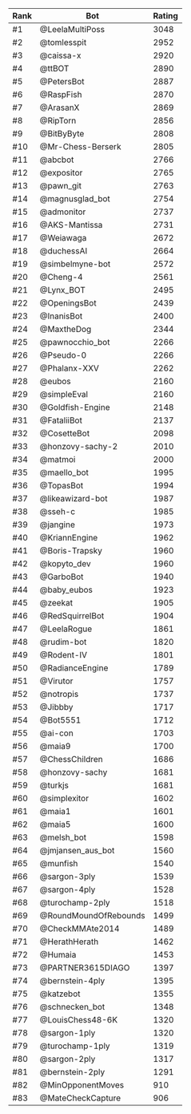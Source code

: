 Rank|Bot|Rating
---|---|---
#1|@LeelaMultiPoss|3048
#2|@tomlesspit|2952
#3|@caissa-x|2920
#4|@ttBOT|2890
#5|@PetersBot|2887
#6|@RaspFish|2870
#7|@ArasanX|2869
#8|@RipTorn|2856
#9|@BitByByte|2808
#10|@Mr-Chess-Berserk|2805
#11|@abcbot|2766
#12|@expositor|2765
#13|@pawn_git|2763
#14|@magnusglad_bot|2754
#15|@admonitor|2737
#16|@AKS-Mantissa|2731
#17|@Weiawaga|2672
#18|@duchessAI|2664
#19|@simbelmyne-bot|2572
#20|@Cheng-4|2561
#21|@Lynx_BOT|2495
#22|@OpeningsBot|2439
#23|@InanisBot|2400
#24|@MaxtheDog|2344
#25|@pawnocchio_bot|2266
#26|@Pseudo-0|2266
#27|@Phalanx-XXV|2262
#28|@eubos|2160
#29|@simpleEval|2160
#30|@Goldfish-Engine|2148
#31|@FataliiBot|2137
#32|@CosetteBot|2098
#33|@honzovy-sachy-2|2010
#34|@matmoi|2000
#35|@maello_bot|1995
#36|@TopasBot|1994
#37|@likeawizard-bot|1987
#38|@sseh-c|1985
#39|@jangine|1973
#40|@KriannEngine|1962
#41|@Boris-Trapsky|1960
#42|@kopyto_dev|1960
#43|@GarboBot|1940
#44|@baby_eubos|1923
#45|@zeekat|1905
#46|@RedSquirrelBot|1904
#47|@LeelaRogue|1861
#48|@rudim-bot|1820
#49|@Rodent-IV|1801
#50|@RadianceEngine|1789
#51|@Virutor|1757
#52|@notropis|1737
#53|@Jibbby|1717
#54|@Bot5551|1712
#55|@ai-con|1703
#56|@maia9|1700
#57|@ChessChildren|1686
#58|@honzovy-sachy|1681
#59|@turkjs|1681
#60|@simplexitor|1602
#61|@maia1|1601
#62|@maia5|1600
#63|@melsh_bot|1598
#64|@jmjansen_aus_bot|1560
#65|@munfish|1540
#66|@sargon-3ply|1539
#67|@sargon-4ply|1528
#68|@turochamp-2ply|1518
#69|@RoundMoundOfRebounds|1499
#70|@CheckMMAte2014|1489
#71|@HerathHerath|1462
#72|@Humaia|1453
#73|@PARTNER3615DIAGO|1397
#74|@bernstein-4ply|1395
#75|@katzebot|1355
#76|@schnecken_bot|1348
#77|@LouisChess48-6K|1320
#78|@sargon-1ply|1320
#79|@turochamp-1ply|1319
#80|@sargon-2ply|1317
#81|@bernstein-2ply|1291
#82|@MinOpponentMoves|910
#83|@MateCheckCapture|906
